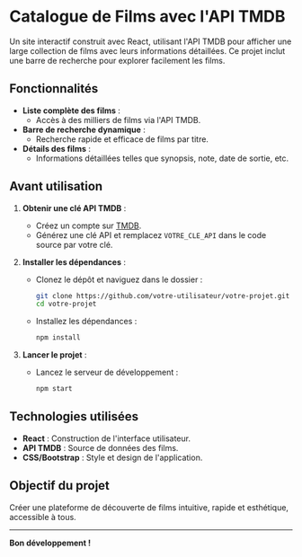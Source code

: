 # Catalogue de Films avec l'API TMDB

Un site interactif construit avec React, utilisant l'API TMDB pour afficher une large collection de films avec leurs informations détaillées. Ce projet inclut une barre de recherche pour explorer facilement les films.

## Fonctionnalités

- **Liste complète des films** :
  - Accès à des milliers de films via l'API TMDB.
- **Barre de recherche dynamique** :
  - Recherche rapide et efficace de films par titre.
- **Détails des films** :
  - Informations détaillées telles que synopsis, note, date de sortie, etc.

## Avant utilisation

1. **Obtenir une clé API TMDB** :
   - Créez un compte sur [TMDB](https://www.themoviedb.org/).
   - Générez une clé API et remplacez `VOTRE_CLE_API` dans le code source par votre clé.

2. **Installer les dépendances** :
   - Clonez le dépôt et naviguez dans le dossier :
     ```bash
     git clone https://github.com/votre-utilisateur/votre-projet.git
     cd votre-projet
     ```
   - Installez les dépendances :
     ```bash
     npm install
     ```

3. **Lancer le projet** :
   - Lancez le serveur de développement :
     ```bash
     npm start
     ```

## Technologies utilisées

- **React** : Construction de l'interface utilisateur.
- **API TMDB** : Source de données des films.
- **CSS/Bootstrap** : Style et design de l'application.

## Objectif du projet

Créer une plateforme de découverte de films intuitive, rapide et esthétique, accessible à tous.

---

**Bon développement !**
